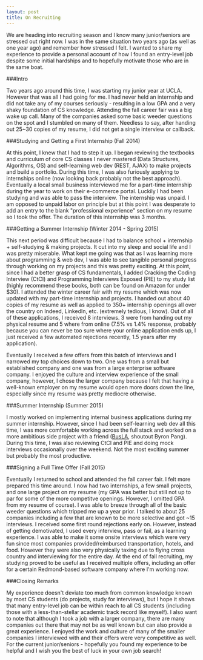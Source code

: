 ```yaml
---
layout: post
title: On Recruiting
---
```


We are heading into recruiting season and I know many junior/seniors are stressed out right now. I was in the same situation two years ago (as well as one year ago) and remember how stressed I felt. I wanted to share my experience to provide a personal account of how I found an entry-level job despite some initial hardships and to hopefully motivate those who are in the same boat.

###Intro

Two years ago around this time, I was starting my junior year at UCLA. However that was all I had going for me. I had never held an internship and did not take any of my courses seriously - resulting in a low GPA and a very shaky foundation of CS knowledge. Attending the fall career fair was a big wake up call. Many of the companies asked some basic weeder questions on the spot and I stumbled on many of them. Needless to say, after handing out 25~30 copies of my resume, I did not get a single interview or callback.

###Studying and Getting a First Internship (Fall 2014)

At this point, I knew that I had to step it up. I began reviewing the textbooks and curriculum of core CS classes I never mastered (Data Structures, Algorithms, OS) and self-learning web dev (REST, AJAX) to make projects and build a portfolio. During this time, I was also furiously applying to internships online (now looking back probably not the best approach). Eventually a local small business interviewed me for a part-time internship during the year to work on their e-commerce portal. Luckily I had been studying and was able to pass the interview. The internship was unpaid. I am opposed to unpaid labor on principle but at this point I was desperate to add an entry to the blank "professional experience" section on my resume so I took the offer. The duration of this internship was 3 months.

###Getting a Summer Internship (Winter 2014 - Spring 2015)

This next period was difficult because I had to balance school + internship + self-studying & making projects. It cut into my sleep and social life and I was pretty miserable. What kept me going was that as I was learning more about programming & web dev, I was able to see tangible personal progress through working on my projects and this was pretty exciting. At this point, since I had a better grasp of CS fundamentals, I added Cracking the Coding Interview (CtCI) and Programming Interviews Exposed (PIE) to my study list (highly recommend these books, both can be found on Amazon for under $30). I attended the winter career fair with my resume which was now updated with my part-time internship and projects. I handed out about 40 copies of my resume as well as applied to 350+ internship openings all over the country on Indeed, LinkedIn, etc. (extremely tedious, I know). Out of all of these applications, I received 8 interviews. 3 were from handing out my physical resume and 5 where from online (7.5% vs 1.4% response, probably because you can never be too sure where your online application ends up, I just received a few automated rejections recently, 1.5 years after my application).

Eventually I received a few offers from this batch of interviews and I narrowed my top choices down to two. One was from a small but established company and one was from a large enterprise software company. I enjoyed the culture and interview experience of the small company, however, I chose the larger company because I felt that having a well-known employer on my resume would open more doors down the line, especially since my resume was pretty mediocre otherwise.

###Summer Internship (Summer 2015)

I mostly worked on implementing internal business applications during my summer internship. However, since I had been self-learning web dev all this time, I was more comfortable working across the full stack and worked on a more ambitious side project with a friend ([BusLA](http://busla.me), shoutout Byron Pang). During this time, I was also reviewing CtCI and PIE and doing mock interviews occasionally over the weekend. Not the most exciting summer but probably the most productive.

###Signing a Full Time Offer (Fall 2015)

Eventually I returned to school and attended the fall career fair. I felt more prepared this time around. I now had two internships, a few small projects, and one large project on my resume (my GPA was better but still not up to par for some of the more competitve openings. However, I omitted GPA from my resume of course). I was able to breeze through all of the basic weeder questions which tripped me up a year prior. I talked to about 25 companies including a few that are known to be more selective and got ~15 interviews. I received some first round rejections early on. However, instead of getting demotivated, I used every interview, pass or fail, as a learning experience. I was able to make it some onsite interviews which were very fun since most companies provided/reimbursed transportation, hotels, and food. However they were also very physically taxing due to flying cross country and interviewing for the entire day. At the end of fall recruiting, my studying proved to be useful as I received multiple offers, including an offer for a certain Redmond-based software company where I'm working now.

###Closing Remarks

My experience doesn't deviate too much from common knowledge known by most CS students (do projects, study for interviews), but I hope it shows that many entry-level job can be within reach to all CS students (including those with a less-than-stellar academic track record like myself). I also want to note that although I took a job with a larger company, there are many companies out there that may not be as well known but can also provide a great experience. I enjoyed the work and culture of many of the smaller companies I interviewed with and their offers were very competitive as well. For the current junior/seniors - hopefully you found my experience to be helpful and I wish you the best of luck in your own job search!